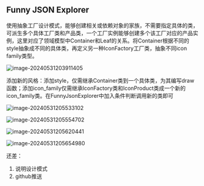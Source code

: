 ## Funny JSON Explorer

使用抽象工厂设计模式，能够创建相关或依赖对象的家族，不需要指定具体的类，可派生多个具体工厂类和产品类，一个工厂实例能够创建多个该工厂对应的产品实例，这里对应了领域模型中Container和Leaf的关系。将Container根据不同的style抽象成不同的具体类，再定义另一种IconFactory工厂类，抽象不同icon family类型。





![image-20240531203911405](https://gitee.com/e-year/images/raw/master/img/202406011042628.png)



添加新的风格：添加style，仅需继承Container类到一个具体类，为其编写draw函数；添加icon_family仅需继承IconFactory类和IconProduct类成一个新的icon_family类。在FunnyJsonExplorer中加入条件判断调用新的类即可

![image-20240531205533102](https://gitee.com/e-year/images/raw/master/img/202406011042524.png)

![image-20240531205554702](https://gitee.com/e-year/images/raw/master/img/202406011042213.png)

![image-20240531205620441](https://gitee.com/e-year/images/raw/master/img/202406011043074.png)

![image-20240531205654980](https://gitee.com/e-year/images/raw/master/img/202406011043592.png)

还差：

1. 说明设计模式
2. github推送